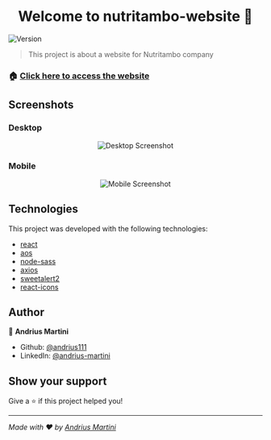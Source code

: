 <h1 align="center">Welcome to nutritambo-website 👋</h1>
<p>
  <img alt="Version" src="https://img.shields.io/badge/version-0.1.0-blue.svg?cacheSeconds=2592000" />
</p>

> This project is about a website for Nutritambo company

### 🏠 [Click here to access the website](https://www.nutritambo.com.br)

## Screenshots
### Desktop
<p align="center">
  <img alt="Desktop Screenshot" src="https://res.cloudinary.com/andriusmartini/image/upload/v1594690660/readmes/nutritambo/desktop_fy48kp.png">
</p>

### Mobile
<p align="center">
  <img alt="Mobile Screenshot" src="https://res.cloudinary.com/andriusmartini/image/upload/v1594690652/readmes/nutritambo/mobile_l2pcrf.png">
</p>

## Technologies
This project was developed with the following technologies:

- [react](https://github.com/facebook/react)
- [aos](https://github.com/michalsnik/aos)
- [node-sass](https://github.com/sass/node-sass)
- [axios](https://github.com/axios/axio)
- [sweetalert2](https://github.com/sweetalert2/sweetalert2)
- [react-icons](https://github.com/react-icons/react-icons)

## Author

👤 **Andrius Martini**

* Github: [@andrius111](https://github.com/andrius111)
* LinkedIn: [@andrius-martini](https://linkedin.com/in/andrius-martini)

## Show your support

Give a ⭐️ if this project helped you!

***
_Made with ❤️  by [Andrius Martini](https://github.com/andrius111)_
